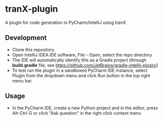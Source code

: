 # tranX-plugin
A plugin for code generation in PyCharm/IntelliJ using tranX

## Development
- Clone this repository
- Open IntelliJ IDEA IDE software, File - Open, select the repo directory
- The IDE will automatically identify this as a Gradle project (through **build.gradle** file, see https://github.com/JetBrains/gradle-intellij-plugin/)
- To test run the plugin in a sandboxed PyCharm IDE instance, select Plugin from the dropdown menu and click Run button in the top right menu bar. 

## Usage
- In the PyCharm IDE, create a new Python project and in the editor, press Alt-Ctrl-G or click "Ask question" in the right click context menu
